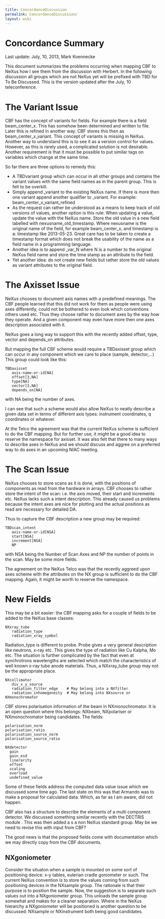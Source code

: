 ```yaml
---
title: ConcordanceDiscussion
permalink: ConcordanceDiscussion/
layout: wiki
---
```


Concordance Summary
===================

Last update: July, 10, 2013, Mark Koennecke

This document summarizes the problems occurring when mapping CBF to
NeXus how I see them from the discussion with Herbert. In the following
discussion all groups which are not NeXus yet will be prefixed with TBD
for To Be Discussed. This is the version updated after the July, 10
teleconference.

The Variant Issue
=================

CBF has the concept of variants for fields. For example there is a field
beam\_center\_x. This has somehow been determined and written to file.
Later this is refined in another way. CBF stores this then as
beam\_center\_x\_variant. This concept of variants is missing in NeXus.
Another way to understand this is to see it as a version control for
values. However, as this is rarely used, a complicated solution is not
desirable. Another requirement is that it must be possible to put
similar tags on variables which change at the same time.

So far there are three options to remedy this:

-   A TBDvariant group which can occur in all other groups and contains
    the variant values with the same field names as in the parent group.
    This is felt to be overkill.
-   Simply append \_variant to the existing NeXus name. If there is more
    then one variant append another qualifier to \_variant. For example:
    beam\_center\_x\_variant\_refined
-   As the request can rather be understood as a means to keep track of
    old versions of values, another option is this rule: When updating a
    value, update the value with the NeXus name. Store the old value in
    a new field labelled with nexusname\_old\_timestamp. Where nexusname
    is the original name of the field, for example beam\_center\_x, and
    timestamp is a: timestamp like 2013-05-23. Great care has to be
    taken to create a timestamp format which does not break the
    usability of the name as a field name in a programming language.
-   Another idea is to append \_var\_N where N is a number to the
    original NeXus field name and store the time stamp as an attribute
    to the field.
-   Yet another idea: do not create new fields but rather store the old
    values as variant attributes to the original field.

The Axisset Issue
=================

NeXus chooses to document axis names with a predefined meanings. The CBF
people learned that this did not work for them as people were using axes
differently, could not be bothered to even look which conventions others
used etc. Thus they choose rather to document axes by the way how they
operate. And a given component may even have more then one axes
description associated with it.

NeXus goes a long way to support this with the recently added offset,
type, vector and depends\_on attributes.

But mapping the full CBF scheme would require a TBDaxisset group which
can occur in any component which we care to place (sample, detector,...)
This group could look like this:

    TBDaxisset
       axis-name-or-id[NA]
       offset[3,NA]
       type[NA]
       vector[3,NA]
       depends_on[NA]

with NA being the number of axes.

I can see that such a scheme would also allow NeXus to neatly describe a
given data set in terms of different axis types: instrument coordinates,
q coordinates or whatever.

At the Telco the agreement was that the current NeXus scheme is
sufficient to do the CBF mapping. But for further use, it might be a
good idea to reserve the namespace for axisset. It was also felt that
there to many ways to describe axes in NeXus and we should discuss and
aggree on a preferred way to do axes in an upcoming NIAC meeting.

The Scan Issue
==============

NeXus chooses to store scans as it is done, with the positions of
components as read from the hardware in arrays. CBF chooses to rather
store the intent of the scan: i.e. the axis moved, their start and
increments etc. NeXus lacks such a intent description. This already
caused us problems because the intent axes are nice for plotting and the
actual positions as read are necessary for detailed DA.

Thus to capture the CBF description a new group may be required:

    TBDscan_intent
       axis-name-or-id[NSA]
       start[NSA]
       increment[NSA]
       NP

with NSA being the Number of Scan Axes and NP the number of points in
the scan. May be some more fields.

The agreement on the NeXus Telco was that the recently aggreed upon axes
scheme with the attributes on the NX group is sufficient to do the CBF
mapping. Again, it might be worth to reserve the namespace.

New Fields
==========

This may be a bit easier: the CBF mapping asks for a couple of fields to
be added to the NeXus base classes:

    NXxray_tube
       radiation_type         
       radiation_xray_symbol

Radiation\_type is different to probe. Probe gives a very general
description like neutrons, x-ray etc. This gives the type of radiation
like Cu Kalpha, Mo etc. The situation is further complicated by the fact
that even at synchrotrons wavelengths are selected which match the
characteristics of well known x-ray tube anode materials. Thus, a
NXxray\_tube group may not be the appropriate place.

    NXcollimator
       div_x_y_source
       radiation_filter_edge    # May belong into a NXfilter
       radiation_inhomegeneity  # May belong into NXsource or NXmonochromator

CBF stores polarisation information of the beam in NXmonochromator. It
is an open question where this belongs: NXbeam, NXpolariser or
NXmonochromator being candidates. The fields:

    polarisation_norm
    polarisation_ratio
    polarisation_source_norm
    polarisation_source_ratio

    NXdetector
      gain
      gain_esd
      linerarity
      offset
      scaling
      overload
      undefined_value

Some of these fields address the computed data value issue which we
discussed some time ago. The last state on this was that Armando was to
make a proposal for calculated data. Which, as far as I am aware, did
not happen.

CBF also has a structure to describe the elements of a multi component
detector. We discussed something similar recently with the DECTRIS
module . This was then added a s a non NeXus standard group. May be we
need to revise this with input from CBF?

The good news is that the proposed fields come with documentation which
we may directly copy from the CBF documents.

NXgoniometer
------------

Consider the situaton when a sample is mounted on some sort of
positioning device: x-y tables, eulerian cradle goniometer or such. The
current NeXus convention is to store the values coming from such
positioning devices in the NXsample group. The rationale is that their
purpose is to position the sample. Now, the suggestion is to separate
such values out into a NXgoniometer group. This unloads the sample group
somewhat and makes for a cleaner separation. Where in the NeXus
hierarchy a NXgoniometer will be positioned is another question to be
discussed: NXsample or NXinstrument both being good candidates.
